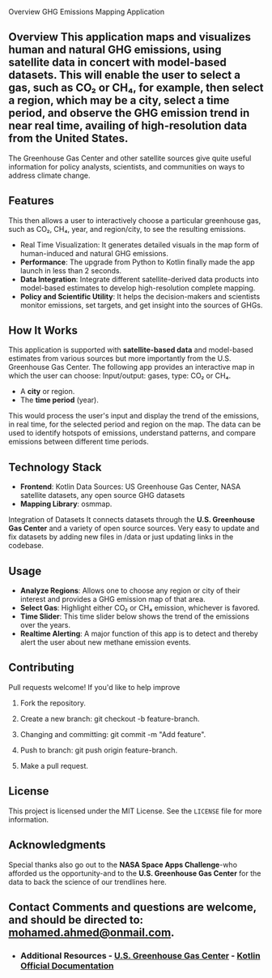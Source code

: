 Overview GHG Emissions Mapping Application

## Overview This application maps and visualizes human and natural GHG emissions, using satellite data in concert with model-based datasets. This will enable the user to select a gas, such as CO₂ or CH₄, for example, then select a region, which may be a city, select a time period, and observe the GHG emission trend in near real time, availing of high-resolution data from the United States.
The Greenhouse Gas Center and other satellite sources give quite useful information for policy analysts, scientists, and communities on ways to address climate change.

## Features
This then allows a user to interactively choose a particular greenhouse gas, such as CO₂, CH₄, year, and region/city, to see the resulting emissions.
- Real Time Visualization: It generates detailed visuals in the map form of human-induced and natural GHG emissions.
- **Performance**: The upgrade from Python to Kotlin finally made the app launch in less than 2 seconds.
- **Data Integration**: Integrate different satellite-derived data products into model-based estimates to develop high-resolution complete mapping.
- **Policy and Scientific Utility**: It helps the decision-makers and scientists monitor emissions, set targets, and get insight into the sources of GHGs.

## How It Works
This application is supported with **satellite-based data** and model-based estimates from various sources but more importantly from the U.S. Greenhouse Gas Center. The following app provides an interactive map in which the user can choose:
Input/output: gases, type: CO₂ or CH₄.
- A **city** or region.
- The **time period** (year).

This would process the user's input and display the trend of the emissions, in real time, for the selected period and region on the map. The data can be used to identify hotspots of emissions, understand patterns, and compare emissions between different time periods.

## Technology Stack
- **Frontend**: Kotlin
Data Sources: US Greenhouse Gas Center, NASA satellite datasets, any open source GHG datasets
- **Mapping Library**: osmmap.


Integration of Datasets
It connects datasets through the **U.S. Greenhouse Gas Center** and a variety of open source sources. Very easy to update and fix datasets by adding new files in /data or just updating links in the codebase.

## Usage
- **Analyze Regions**: Allows one to choose any region or city of their interest and provides a GHG emission map of that area.
- **Select Gas**: Highlight either CO₂ or CH₄ emission, whichever is favored.
- **Time Slider**: This time slider below shows the trend of the emissions over the years.
- **Realtime Alerting**: A major function of this app is to detect and thereby alert the user about new methane emission events.

## Contributing
Pull requests welcome! If you'd like to help improve
1. Fork the repository.
2. Create a new branch: git checkout -b feature-branch.
3. Changing and committing: git commit -m "Add feature".

4. Push to branch: git push origin feature-branch.

5. Make a pull request.

## License

This project is licensed under the MIT License. See the `LICENSE` file for more information.

## Acknowledgments

Special thanks also go out to the **NASA Space Apps Challenge**-who afforded us the opportunity-and to the **U.S. Greenhouse Gas Center** for the data to back the science of our trendlines here. 
## Contact Comments and questions are welcome, and should be directed to: mohamed.ahmed@onmail.com.
- ### Additional Resources - [U.S. Greenhouse Gas Center](https://www.ghgcenter.gov) - [Kotlin Official Documentation](https://kotlinlang.org/docs/reference/)
